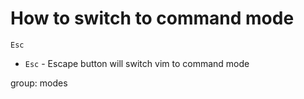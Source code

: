 # How to switch to command mode

```vim
Esc
```

- `Esc` - Escape button will switch vim to command mode

group: modes


